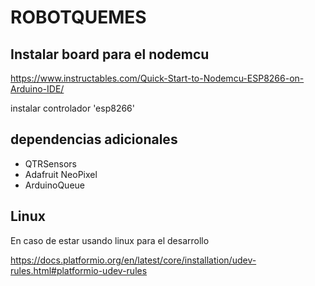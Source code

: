 
# ROBOTQUEMES

## Instalar board para el nodemcu
https://www.instructables.com/Quick-Start-to-Nodemcu-ESP8266-on-Arduino-IDE/

instalar controlador 'esp8266'

## dependencias adicionales
- QTRSensors
- Adafruit NeoPixel
- ArduinoQueue


## Linux 
En caso de estar usando linux para el desarrollo

https://docs.platformio.org/en/latest/core/installation/udev-rules.html#platformio-udev-rules
